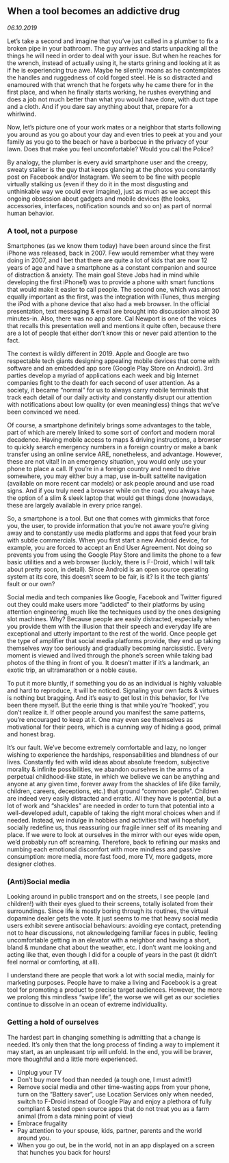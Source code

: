 ## When a tool becomes an addictive drug

*06.10.2019*

Let’s take a second and imagine that you’ve just called in a plumber to fix a broken pipe in your bathroom. The guy arrives and starts unpacking all the things he will need in order to deal with your issue. But when he reaches for the wrench, instead of actually using it, he starts grining and looking at it as if he is experiencing true awe. Maybe he silently moans as he contemplates the handles and ruggedness of cold forged steel. He is so distracted and enamoured with that wrench that he forgets why he came there for in the first place, and when he finally starts working, he rushes everything and does a job not much better than what you would have done, with duct tape and a cloth. And if you dare say anything about that, prepare for a whirlwind.

Now, let’s picture one of your work mates or a neighbor that starts following you around as you go about your day and even tries to peek at you and your family as you go to the beach or have a barbecue in the privacy of your lawn. Does that make you feel uncomfortable? Would you call the Police?

By analogy, the plumber is every avid smartphone user and the creepy, sweaty stalker is the guy that keeps glancing at the photos you constantly post on Facebook and/or Instagram. We seem to be fine with people virtually stalking us (even if they do it in the most disgusting and unthinkable way we could ever imagine), just as much as we accept this ongoing obsession about gadgets and mobile devices (the looks, accessories, interfaces, notification sounds and so on) as part of normal human behavior.

### A tool, not a purpose

Smartphones (as we know them today) have been around since the first iPhone was released, back in 2007. Few would remember what they were doing in 2007, and I bet that there are quite a lot of kids that are now 12 years of age and have a smartphone as a constant companion and source of distraction & anxiety. The main goal Steve Jobs had in mind while developing the first iPhone1) was to provide a phone with smart functions that would make it easier to call people. The second one, which was almost equally important as the first, was the integration with iTunes, thus merging the iPod with a phone device that also had a web browser. In the official presentation, text messaging & email are brought into discussion almost 30 minutes-in. Also, there was no app store. Cal Newport is one of the voices that recalls this presentation well and mentions it quite often, because there are a lot of people that either don’t know this or never paid attention to the fact.

The context is wildly different in 2019. Apple and Google are two respectable tech giants designing appealing mobile devices that come with software and an embedded app sore (Google Play Store on Android). 3rd parties develop a myriad of applications each week and big Internet companies fight to the death for each second of user attention. As a society, it became “normal” for us to always carry mobile terminals that track each detail of our daily activity and constantly disrupt our attention with notifications about low quality (or even meaningless) things that we’ve been convinced we need.

Of course, a smartphone definitely brings some advantages to the table, part of which are merely linked to some sort of confort and modern moral decadence. Having mobile access to maps & driving instructions, a browser to quickly search emergency numbers in a foreign country or make a bank transfer using an online service ARE, nonetheless, and advantage. However, these are not vital! In an emergency situation, you would only use your phone to place a call. If you’re in a foreign country and need to drive somewhere, you may either buy a map, use in-built sattelite navigation (available on more recent car models) or ask people around and use road signs. And if you truly need a browser while on the road, you always have the option of a slim & sleek laptop that would get things done (nowadays, these are largely available in every price range).

So, a smartphone is a tool. But one that comes with gimmicks that force you, the user, to provide information that you’re not aware you’re giving away and to constantly use media platforms and apps that feed your brain with subtle commercials. When you first start a new Android device, for example, you are forced to accept an End User Agreement. Not doing so prevents you from using the Google Play Store and limits the phone to a few basic utilities and a web browser (luckily, there is F-Droid, which I will talk about pretty soon, in detail). Since Android is an open source operating system at its core, this doesn’t seem to be fair, is it?
Is it the tech giants’ fault or our own?

Social media and tech companies like Google, Facebook and Twitter figured out they could make users more “addicted” to their platforms by using attention engineering, much like the techniques used by the ones designing slot machines. Why? Because people are easily distracted, especially when you provide them with the illusion that their speech and everyday life are exceptional and utterly important to the rest of the world. Once people get the type of amplifier that social media platforms provide, they end up taking themselves way too seriously and gradually becoming narcissistic. Every moment is viewed and lived through the phone’s screen while taking bad photos of the thing in front of you. It doesn’t matter if it’s a landmark, an exotic trip, an ultramarathon or a noble cause.

To put it more bluntly, if something you do as an individual is highly valuable and hard to reproduce, it will be noticed. Signaling your own facts & virtues is nothing but bragging. And it’s easy to get lost in this behavior, for I’ve been there myself. But the eerie thing is that while you’re “hooked”, you don’t realize it. If other people around you manifest the same patterns, you’re encouraged to keep at it. One may even see themselves as motivational for their peers, which is a cunning way of hiding a good, primal and honest brag.

It’s our fault. We’ve become extremely comfortable and lazy, no longer wishing to experience the hardships, responsabilities and blandness of our lives. Constantly fed with wild ideas about absolute freedom, subjective morality & infinite possibilities, we abandon ourselves in the arms of a perpetual childhood-like state, in which we believe we can be anything and anyone at any given time, forever away from the shackles of life (like family, children, careers, deceptions, etc.) that ground “common people”. Children are indeed very easily distracted and erratic. All they have is potential, but a lot of work and “shackles” are needed in order to turn that potential into a well-developed adult, capable of taking the right moral choices when and if needed. Instead, we indulge in hobbies and activities that will hopefully socially redefine us, thus reassuring our fragile inner self of its meaning and place. If we were to look at ourselves in the mirror with our eyes wide open, we’d probably run off screaming. Therefore, back to refining our masks and numbing each emotional discomfort with more mindless and passive consumption: more media, more fast food, more TV, more gadgets, more designer clothes.

### (Anti)Social media

Looking around in public transport and on the streets, I see people (and children!) with their eyes glued to their screens, totally isolated from their surroundings. Since life is mostly boring through its routines, the virtual dopamine dealer gets the vote. It just seems to me that heavy social media users exhibit severe antisocial behaviours: avoiding eye contact, pretending not to hear discussions, not aknowledgeing familiar faces in public, feeling uncomfortable getting in an elevator with a neighbor and having a short, bland & mundane chat about the weather, etc. I don’t want me looking and acting like that, even though I did for a couple of years in the past (it didn’t feel normal or comforting, at all).

I understand there are people that work a lot with social media, mainly for marketing purposes. People have to make a living and Facebook is a great tool for promoting a product to precise target audiences. However, the more we prolong this mindless “swipe life”, the worse we will get as our societies continue to dissolve in an ocean of extreme individuality.

### Getting a hold of ourselves

The hardest part in changing something is admitting that a change is needed. It’s only then that the long process of finding a way to implement it may start, as an unpleasant trip will unfold. In the end, you will be braver, more thoughtful and a little more experienced.

+ Unplug your TV
+ Don’t buy more food than needed (a tough one, I must admit!)
+ Remove social media and other time-wasting apps from your phone, turn on the “Battery saver”, use Location Services only when needed, switch to F-Droid instead of Google Play and enjoy a plethora of fully compliant & tested open source apps that do not treat you as a farm animal (from a data mining point of view)
+ Embrace frugality
+ Pay attention to your spouse, kids, partner, parents and the world around you.
+ When you go out, be in the world, not in an app displayed on a screen that hunches you back for hours!
